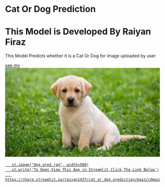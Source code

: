 <!DOCTYPE html>
<html>
  <head>
    <meta charset="utf-8">
        <h1>Cat Or Dog Prediction</h1>
  </head>
       <div class="main-text">
       <h1> This Model is Developed By Raiyan Firaz<br></h1>
       <p> This Model Predicts whether it is a Cat Or Dog for image uploaded by user</p>
       <a href="#" class="resume-btn">see my</a>
     </div> 
  <body>
   <section id="main">
      <a href="#" class="logo", width=500>
        <img src="dog_pred.jpg">
   </section> 

  </body>
</html>


      
       st.image("dog_pred.jpg", width=500)
       st.write('To Open View This App in Streamlit Click The Link Below')
       https://share.streamlit.io/raiyan1437/cat_or_dog_prediction/main/cdmain.py
